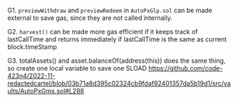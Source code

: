 G1. `previewWithdraw` and `previewRedeem` in `AutoPxGlp.sol` can be made external to save gas, since they are not called internally.

G2. `harvest()` can be made more gas efficient if it keeps track of lastCallTime and returns immediately if lastCallTime is the same as current block.timeStamp

G3. 
totalAssets() and asset.balanceOf(address(this)) does the same thing, so create one local variable to save one SLOAD
https://github.com/code-423n4/2022-11-redactedcartel/blob/03b71a8d395c02324cb9fdaf92401357da5b19d1/src/vaults/AutoPxGmx.sol#L288